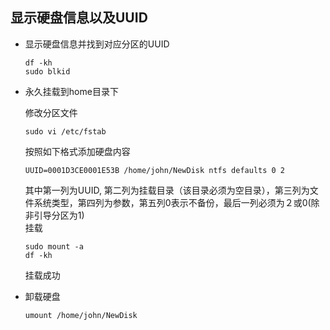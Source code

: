 ## 显示硬盘信息以及UUID  
* 显示硬盘信息并找到对应分区的UUID
    ```
    df -kh
    sudo blkid
    ```

* 永久挂载到home目录下

    修改分区文件
    ```
    sudo vi /etc/fstab
    ```
    按照如下格式添加硬盘内容
    ```
    UUID=0001D3CE0001E53B /home/john/NewDisk ntfs defaults 0 2 
    ```
    其中第一列为UUID, 第二列为挂载目录（该目录必须为空目录），第三列为文件系统类型，第四列为参数，第五列0表示不备份，最后一列必须为２或0(除非引导分区为1) <br>
    挂载
    ```
    sudo mount -a 
    df -kh
    ```
    挂载成功

* 卸载硬盘
    ```
    umount /home/john/NewDisk
    ```
